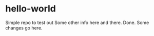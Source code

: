 # hello-world
Simple repo to test out
Some other info here and there. 
Done.
Some changes go here. 

